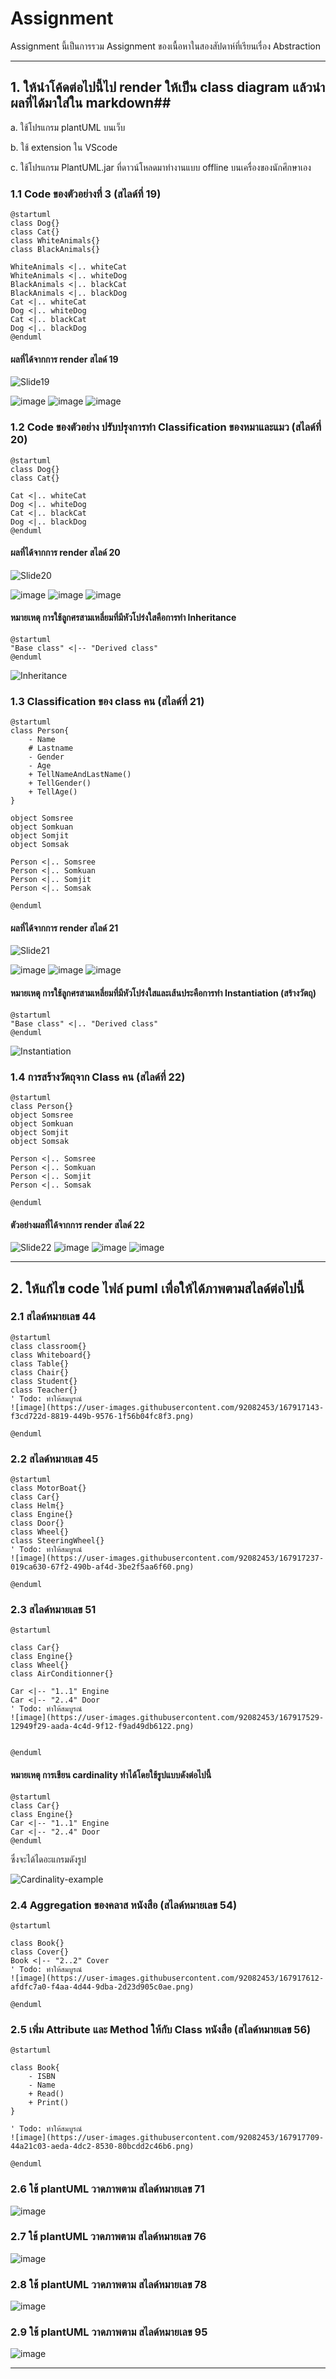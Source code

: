 # Assignment
 Assignment นี้เป็นการรวม Assignment ของเนื้อหาในสองสัปดาห์ที่เรียนเรื่อง Abstraction  


----
## 1. ให้นำโค้ดต่อไปนี้ไป render ให้เป็น class diagram แล้วนำผลที่ได้มาใส่ใน markdown##
   
   a. ใช้โปรแกรม plantUML บนเว็บ

   b. ใช้ extension ใน VScode
   
   c. ใช้โปรแกรม PlantUML.jar ที่ดาวน์โหลดมาทำงานแบบ offline บนเครื่องของนักศึกษาเอง

### 1.1 Code ของตัวอย่างที่ 3 (สไลด์ที่ 19) ###

``` puml
@startuml 
class Dog{}
class Cat{}
class WhiteAnimals{}
class BlackAnimals{}

WhiteAnimals <|.. whiteCat
WhiteAnimals <|.. whiteDog
BlackAnimals <|.. blackCat
BlackAnimals <|.. blackDog
Cat <|.. whiteCat
Dog <|.. whiteDog
Cat <|.. blackCat
Dog <|.. blackDog
@enduml 
```

#### ผลที่ได้จากการ render สไลด์ 19 ####

![Slide19](./puml-codes/Slide19.png)

![image](https://user-images.githubusercontent.com/92082453/167914538-af03cc77-ff2b-4005-b519-e45fc0a8eec9.png)
![image](https://user-images.githubusercontent.com/92082453/167914571-89f98acc-d212-41c0-86f6-bbce9e6c32ab.png)
![image](https://user-images.githubusercontent.com/92082453/167914804-3ef23a3a-09a3-43b4-9792-3352bd4bbf9e.png)


### 1.2 Code ของตัวอย่าง ปรับปรุงการทำ Classification ของหมาและแมว (สไลด์ที่ 20) ###

``` puml
@startuml 
class Dog{}
class Cat{}

Cat <|.. whiteCat
Dog <|.. whiteDog
Cat <|.. blackCat
Dog <|.. blackDog
@enduml 
```

#### ผลที่ได้จากการ render สไลด์ 20 ####

![Slide20](./puml-codes/Slide20.png)

![image](https://user-images.githubusercontent.com/92082453/167914933-53f1df3e-f271-4ad0-8abf-74f2da9923d8.png)
![image](https://user-images.githubusercontent.com/92082453/167915164-985ddd65-c669-4387-bf00-db89d22ab618.png)
![image](https://user-images.githubusercontent.com/92082453/167915728-2ab5dfa5-6617-483d-8a20-a260a26f8288.png)


#### หมายเหตุ การใช้ลูกศรสามเหลี่ยมที่มีหัวโปร่งใสคือการทำ Inheritance ####

``` puml
@startuml 
"Base class" <|-- "Derived class"
@enduml 
```

![Inheritance](./puml-codes/Inheritance-example.png)

### 1.3 Classification ของ class คน (สไลด์ที่ 21) ###

``` puml
@startuml 
class Person{
    - Name
    # Lastname
    - Gender
    - Age
    + TellNameAndLastName()
    + TellGender()
    + TellAge()
}

object Somsree
object Somkuan
object Somjit
object Somsak

Person <|.. Somsree
Person <|.. Somkuan
Person <|.. Somjit
Person <|.. Somsak

@enduml 
```

#### ผลที่ได้จากการ render สไลด์ 21 ####


![Slide21](./puml-codes/Slide21.png)

![image](https://user-images.githubusercontent.com/92082453/167915911-a3a5cb52-3821-4211-81db-e219727255c0.png)
![image](https://user-images.githubusercontent.com/92082453/167916060-c9d837b7-ad5d-42cb-bffd-174a25fa160f.png)
![image](https://user-images.githubusercontent.com/92082453/167916096-fe7b40c2-52cb-456b-8ba3-dc4301a4f3ef.png)


#### หมายเหตุ การใช้ลูกศรสามเหลี่ยมที่มีหัวโปร่งใสและเส้นประคือการทำ Instantiation (สร้างวัตถุ) ####


``` puml
@startuml 
"Base class" <|.. "Derived class"
@enduml 
```
![Instantiation](./puml-codes/Instantiation-example.png)


### 1.4 การสร้างวัตถุจาก Class คน  (สไลด์ที่ 22) ###

``` puml
@startuml 
class Person{}
object Somsree
object Somkuan
object Somjit
object Somsak

Person <|.. Somsree
Person <|.. Somkuan
Person <|.. Somjit
Person <|.. Somsak

@enduml 
```
#### ตัวอย่างผลที่ได้จากการ render สไลด์ 22 ####

![Slide22](./puml-codes/Slide22.png)
![image](https://user-images.githubusercontent.com/92082453/167916354-6f93015a-bc73-4b34-ac42-71770d4b1eb4.png)
![image](https://user-images.githubusercontent.com/92082453/167916553-e8965f52-cd3b-490a-a81d-d19a4f7eb94e.png)
![image](https://user-images.githubusercontent.com/92082453/167916662-6daefc80-91a8-441a-adbb-d9ecefad60aa.png)



--- 
## 2. ให้แก้ไข code ไฟล์ puml เพื่อให้ได้ภาพตามสไลด์ต่อไปนี้  ##

### 2.1 สไลด์หมายเลข 44 ###

``` puml
@startuml 
class classroom{}
class Whiteboard{}
class Table{}
class Chair{}
class Student{}
class Teacher{}
' Todo: ทำให้สมบูรณ์
![image](https://user-images.githubusercontent.com/92082453/167917143-f3cd722d-8819-449b-9576-1f56b04fc8f3.png)

@enduml 
```

### 2.2 สไลด์หมายเลข 45 ###

``` puml
@startuml 
class MotorBoat{}
class Car{}
class Helm{}
class Engine{}
class Door{}
class Wheel{}
class SteeringWheel{}
' Todo: ทำให้สมบูรณ์
![image](https://user-images.githubusercontent.com/92082453/167917237-019ca630-67f2-490b-af4d-3be2f5aa6f60.png)

@enduml 
```

### 2.3 สไลด์หมายเลข 51 ###

``` puml
@startuml 

class Car{}
class Engine{}
class Wheel{}
class AirConditionner{}

Car <|-- "1..1" Engine
Car <|-- "2..4" Door
' Todo: ทำให้สมบูรณ์
![image](https://user-images.githubusercontent.com/92082453/167917529-12949f29-aada-4c4d-9f12-f9ad49db6122.png)


@enduml 
```

#### หมายเหตุ การเขียน cardinality ทำได้โดยใช้รูปแบบดังต่อไปนี้ ####

``` puml
@startuml 
class Car{}
class Engine{}
Car <|-- "1..1" Engine
Car <|-- "2..4" Door
@enduml 
```
ซึ่งจะได้ไดอะแกรมดังรูป

![Cardinality-example](./puml-codes/Cardinality-example.png)


### 2.4 Aggregation ของคลาส หนังสือ  (สไลด์หมายเลข 54) ###

``` puml
@startuml 

class Book{}
class Cover{}
Book <|-- "2..2" Cover
' Todo: ทำให้สมบูรณ์
![image](https://user-images.githubusercontent.com/92082453/167917612-afdfc7a0-f4aa-4d44-9dba-2d23d905c0ae.png)

@enduml 
```

### 2.5 เพิ่ม Attribute และ Method ให้กับ Class หนังสือ   (สไลด์หมายเลข 56) ###

``` puml
@startuml 

class Book{
    - ISBN 
    - Name
    + Read()
    + Print()
}
 
' Todo: ทำให้สมบูรณ์
![image](https://user-images.githubusercontent.com/92082453/167917709-44a21c03-aeda-4dc2-8530-80bcdd2c46b6.png)

@enduml 
```


### 2.6 ใช้ plantUML วาดภาพตาม สไลด์หมายเลข 71 ###
![image](https://user-images.githubusercontent.com/92082453/167917803-199bf17d-1a1f-4c39-bc69-04c5ec22b270.png)


### 2.7 ใช้ plantUML วาดภาพตาม สไลด์หมายเลข 76 ###
![image](https://user-images.githubusercontent.com/92082453/167917843-deaa4304-a462-41e2-a0ed-937022f77de4.png)

### 2.8 ใช้ plantUML วาดภาพตาม สไลด์หมายเลข 78 ###
![image](https://user-images.githubusercontent.com/92082453/167917891-643ba133-47fd-49fb-a2b3-b178a6069344.png)


### 2.9 ใช้ plantUML วาดภาพตาม สไลด์หมายเลข 95 ###
![image](https://user-images.githubusercontent.com/92082453/167917942-f92b7c4f-3283-4de7-b819-a9300de0730f.png)


---

